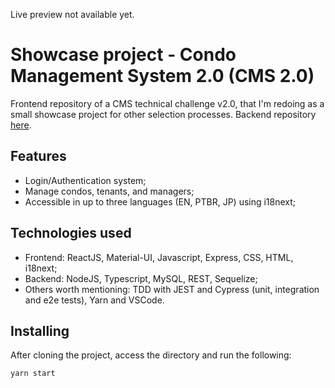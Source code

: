 Live preview not available yet.

# Showcase project - Condo Management System 2.0 (CMS 2.0)

Frontend repository of a CMS technical challenge v2.0, that I'm redoing as a small showcase project for other selection processes.
Backend repository [here](https://github.com/Craftmoon/CMS-2.0-backend).

## Features

- Login/Authentication system;
- Manage condos, tenants, and managers;
- Accessible in up to three languages (EN, PTBR, JP) using i18next;

## Technologies used
- Frontend: ReactJS, Material-UI, Javascript, Express, CSS, HTML, i18next;
- Backend: NodeJS, Typescript, MySQL, REST, Sequelize;
- Others worth mentioning: TDD with JEST and Cypress (unit, integration and e2e tests), Yarn and VSCode.

## Installing

After cloning the project, access the directory and run the following:

```
yarn start
```
